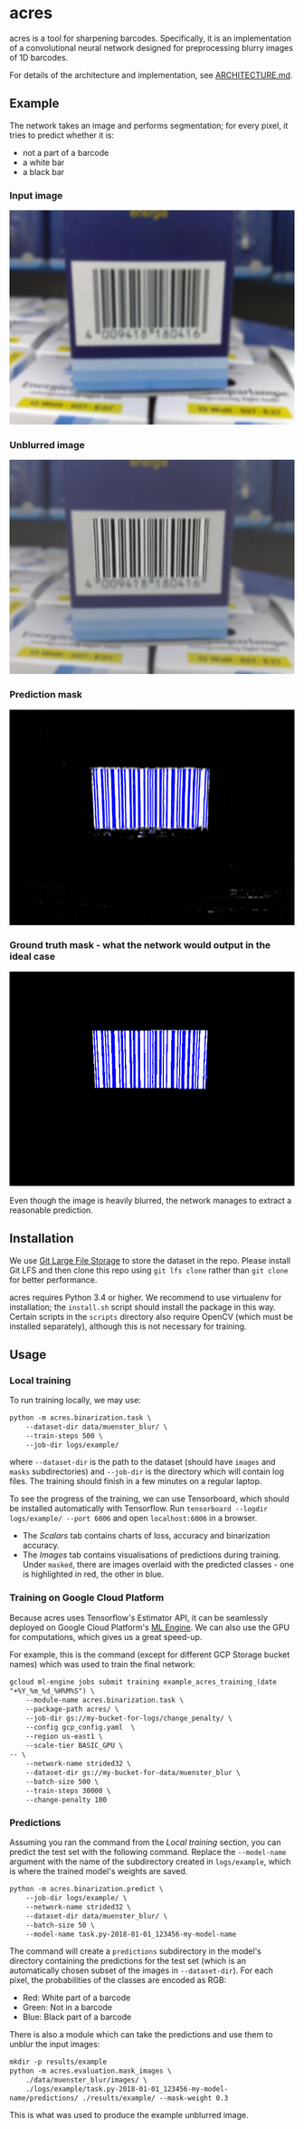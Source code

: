 # acres
acres is a tool for sharpening barcodes. Specifically, it is an implementation
of a convolutional neural network designed for preprocessing blurry images of
1D barcodes.

For details of the architecture and implementation, see [ARCHITECTURE.md](./ARCHITECTURE.md).

## Example
The network takes an image and performs segmentation; for every pixel, it tries to predict whether it is:

 - not a part of a barcode
 - a white bar
 - a black bar

### Input image
![Input image](./doc/33_4009418180416-01_N95-2592x1944_scaledTo800x600bilinear.jpg)
### Unblurred image
![Unblurred image](./doc/33_4009418180416-01_N95-2592x1944_scaledTo800x600bilinear_masked.jpg)
### Prediction mask
![Prediction mask](./doc/33_4009418180416-01_N95-2592x1944_scaledTo800x600bilinear_prediction.png)
### Ground truth mask - what the network would output in the ideal case
![Ground truth mask](./doc/33_4009418180416-01_N95-2592x1944_scaledTo800x600bilinear_ground_truth.png)

Even though the image is heavily blurred, the network manages to extract a reasonable prediction.

## Installation
We use [Git Large File Storage](https://git-lfs.github.com/) to store the dataset in the repo.
Please install Git LFS and then clone this repo using `git lfs clone` rather than `git clone`
for better performance.

acres requires Python 3.4 or higher. We recommend to use virtualenv for
installation; the `install.sh` script should install the package in this way.
Certain scripts in the `scripts` directory also require OpenCV (which must be
installed separately), although this is not necessary for training.

## Usage

### Local training
To run training locally, we may use:
```
python -m acres.binarization.task \
    --dataset-dir data/muenster_blur/ \
    --train-steps 500 \
    --job-dir logs/example/
```
where `--dataset-dir` is the path to the dataset (should have `images` and `masks` subdirectories)
and `--job-dir` is the directory which will contain log files. The training should finish in a few
minutes on a regular laptop.

To see the progress of the training, we can use Tensorboard, which should be installed automatically with Tensorflow.
Run `tensorboard --logdir logs/example/ --port 6006` and open `localhost:6006` in a browser.
- The _Scalars_ tab contains charts of loss, accuracy and binarization accuracy.
- The _Images_ tab contains visualisations of predictions during training. Under `masked`, there are images
  overlaid with the predicted classes - one is highlighted in red, the other in blue.

### Training on Google Cloud Platform
Because acres uses Tensorflow's Estimator API, it can be seamlessly deployed on Google Cloud Platform's
[ML Engine](https://cloud.google.com/ml-engine/). We can also use the GPU for computations, which
gives us a great speed-up.

For example, this is the command (except for different GCP Storage bucket names) which was used
to train the final network:
```
gcloud ml-engine jobs submit training example_acres_training_(date "+%Y_%m_%d_%H%M%S") \
    --module-name acres.binarization.task \
    --package-path acres/ \
    --job-dir gs://my-bucket-for-logs/change_penalty/ \
    --config gcp_config.yaml  \
    --region us-east1 \
    --scale-tier BASIC_GPU \
-- \
    --network-name strided32 \
    --dataset-dir gs://my-bucket-for-data/muenster_blur \
    --batch-size 500 \
    --train-steps 30000 \
    --change-penalty 100
```

### Predictions
Assuming you ran the command from the _Local training_ section, you can predict the test set with the following command.
Replace the `--model-name` argument with the name of the subdirectory created in `logs/example`, which is where the trained model's
weights are saved.
```
python -m acres.binarization.predict \
    --job-dir logs/example/ \
    --network-name strided32 \
    --dataset-dir data/muenster_blur/ \
    --batch-size 50 \
    --model-name task.py-2018-01-01_123456-my-model-name
```
The command will create a `predictions` subdirectory in the model's directory containing the predictions for the test set
(which is an automatically chosen subset of the images in `--dataset-dir`). For each pixel, the probabilities of the classes
are encoded as RGB:

- Red: White part of a barcode
- Green: Not in a barcode
- Blue: Black part of a barcode

There is also a module which can take the predictions and use them to unblur the input images:
```
mkdir -p results/example
python -m acres.evaluation.mask_images \
    ./data/muenster_blur/images/ \
    ./logs/example/task.py-2018-01-01_123456-my-model-name/predictions/ ./results/example/ --mask-weight 0.3
```
This is what was used to produce the example unblurred image.
